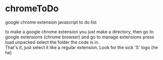 # chromeToDo
google chrome extension javascript to do list 

to make a google chrome extension you just make a directory, then go to google extensions (chrome browser) and 
go to manage extensions
press load unpacked   select the folder the code is in.    
That's it, just select it like a regular extension.   Look for the sick 'S' logo (he he)

